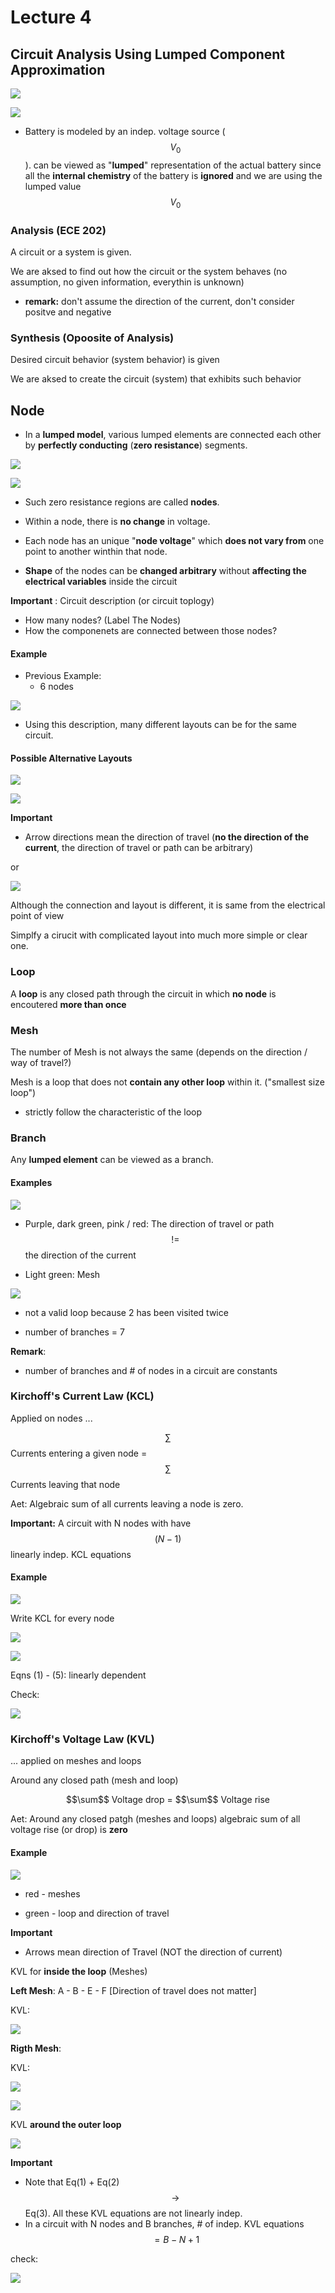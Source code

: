 # Lecture 4

## Circuit Analysis Using Lumped Component Approximation

![](img_1.png)

![](img_2.png)

- Battery is modeled by an indep. voltage source ($$V_0$$). can be viewed as "**lumped**" representation of the actual battery since all the **internal chemistry** of the battery is **ignored** and we are using the lumped value $$V_0$$

### Analysis (ECE 202)

A circuit or a system is given.

We are aksed to find out how the circuit or the system behaves (no assumption, no given information, everythin is unknown)

- **remark:** don't assume the direction of the current, don't consider positve and negative

### Synthesis (Opoosite of Analysis)

Desired circuit behavior (system behavior) is given

We are aksed to create the circuit (system) that exhibits such behavior

## Node

- In a **lumped model**, various lumped elements are connected each other by **perfectly conducting** (**zero resistance**) segments.

![](img_3.png)

![](img_4.png)

- Such zero resistance regions are called **nodes**.

- Within a node, there is **no change** in voltage.

- Each node has an unique "**node voltage**" which **does not vary from** one point to another winthin that node.

- **Shape** of the nodes can be **changed arbitrary** without **affecting the electrical variables** inside the circuit

**Important** : Circuit description (or circuit toplogy)
- How many nodes? (Label The Nodes)
- How the componenets are connected between those nodes?

#### Example

- Previous Example:
	- 6 nodes
	
![](img_5.png)

- Using this description, many different layouts can be for the same circuit.

#### Possible Alternative Layouts

![](img_6.png)

![](img_7.png)

**Important**
- Arrow directions mean the direction of travel (**no the direction of the current**, the direction of travel or path can be arbitrary)

or

![](img_8.png)

Although the connection and layout is different, it is same from the electrical point of view

Simplfy a cirucit with complicated layout into much more simple or clear one.

### Loop

A **loop** is any closed path through the circuit in which **no node** is encoutered **more than once**

### Mesh

The number of Mesh is not always the same (depends on the direction / way of travel?)

Mesh is a loop that does not **contain any other loop** within it. ("smallest size loop")
- strictly follow the characteristic of the loop

### Branch

Any **lumped element** can be viewed as a branch.

#### Examples

![](img_9.png)

- Purple, dark green, pink / red:  The direction of travel or path $$!=$$ the direction of the current

- Light green: Mesh

![](img_10.png)

- not a valid loop because 2 has been visited twice

- number of branches = 7

**Remark**:

- number of branches and # of nodes in a circuit are constants

### Kirchoff's Current Law (KCL)

Applied on nodes ...

$$\sum$$ Currents entering a given node = $$\sum$$ Currents leaving that node

Aet: Algebraic sum of all currents leaving a node is zero.

**Important:** A circuit with N nodes with have $$(N-1)$$ linearly indep. KCL equations

#### Example

![](img_11.png)

Write KCL for every node

![](img_12.png)

![](img_13.png)

Eqns (1) - (5): linearly dependent

Check:

![](img_14.png)

### Kirchoff's Voltage Law (KVL)

... applied on meshes and loops

Around any closed path (mesh and loop)

<center>
$$\sum$$ Voltage drop = $$\sum$$ Voltage rise
</center>

Aet: Around any closed patgh (meshes and loops) algebraic sum of all voltage rise (or drop) is **zero**

#### Example

![](img_15.png)

- red - meshes

- green - loop and direction of travel

**Important**
- Arrows mean direction of Travel (NOT the direction of current)

KVL for **inside the loop** (Meshes)

**Left Mesh**: A - B - E - F [Direction of travel does not matter]

KVL:

![](img_16.png)

**Rigth Mesh**:

KVL:

![](img_17.png)

![](img_20.png)

KVL **around the outer loop**

![](img_18.png)

**Important**
- Note that Eq(1) + Eq(2) $$\rightarrow$$ Eq(3). All these KVL equations are not linearly indep.
- In a circuit with N nodes and B branches, # of indep. KVL equations $$= B - N + 1$$ 

check:

![](img_19.png)
